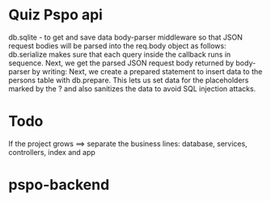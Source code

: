 # Quiz Pspo api

db.sqlite - to get and save data
body-parser middleware so that JSON request bodies will be parsed into the req.body object as follows:
db.serialize makes sure that each query inside the callback runs in sequence.
Next, we get the parsed JSON request body returned by body-parser by writing:
Next, we create a prepared statement to insert data to the persons table with db.prepare. This lets us set data for the placeholders marked by the ? and also sanitizes the data to avoid SQL injection attacks.

# Todo

If the project grows ==> separate the business lines: database, services, controllers, index and app
# pspo-backend
